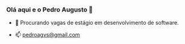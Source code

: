 ### Olá aqui e o Pedro Augusto 👋
- 🔭 Procurando vagas de estágio em desenvolvimento de software.

- 📫 pedroagvs@gmail.com
